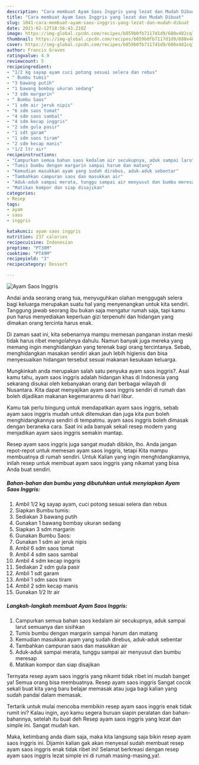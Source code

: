 ```yaml
---
description: "Cara membuat Ayam Saos Inggris yang lezat dan Mudah Dibuat"
title: "Cara membuat Ayam Saos Inggris yang lezat dan Mudah Dibuat"
slug: 1041-cara-membuat-ayam-saos-inggris-yang-lezat-dan-mudah-dibuat
date: 2021-02-12T18:56:43.218Z
image: https://img-global.cpcdn.com/recipes/b859b0fb7117d1d9/680x482cq70/ayam-saos-inggris-foto-resep-utama.jpg
thumbnail: https://img-global.cpcdn.com/recipes/b859b0fb7117d1d9/680x482cq70/ayam-saos-inggris-foto-resep-utama.jpg
cover: https://img-global.cpcdn.com/recipes/b859b0fb7117d1d9/680x482cq70/ayam-saos-inggris-foto-resep-utama.jpg
author: Francis Graves
ratingvalue: 4.9
reviewcount: 5
recipeingredient:
- "1/2 kg sayap ayam cuci potong sesuai selera dan rebus"
- " Bumbu tumis"
- "3 bawang putih"
- "1 bawang bombay ukuran sedang"
- "3 sdm margarin"
- " Bumbu Saos"
- "1 sdm air jeruk nipis"
- "6 sdm saos tomat"
- "4 sdm saos sambal"
- "4 sdm kecap inggris"
- "2 sdm gula pasir"
- "1 sdt garam"
- "1 sdm saos tiram"
- "2 sdm kecap manis"
- "1/2 ltr air"
recipeinstructions:
- "Campurkan semua bahan saos kedalam air secukupnya, aduk sampai larut semuanya dan sisihkan"
- "Tumis bumbu dengan margarin sampai harum dan matang"
- "Kemudian masukkan ayam yang sudah direbus, aduk-aduk sebentar"
- "Tambahkan campuran saos dan masukkan air"
- "Aduk-aduk sampai merata, tunggu sampai air menyusut dan bumbu meresap"
- "Matikan kompor dan siap disajikan"
categories:
- Resep
tags:
- ayam
- saos
- inggris

katakunci: ayam saos inggris 
nutrition: 237 calories
recipecuisine: Indonesian
preptime: "PT30M"
cooktime: "PT49M"
recipeyield: "3"
recipecategory: Dessert

---
```



![Ayam Saos Inggris](https://img-global.cpcdn.com/recipes/b859b0fb7117d1d9/680x482cq70/ayam-saos-inggris-foto-resep-utama.jpg)

Andai anda seorang orang tua, menyuguhkan olahan menggugah selera bagi keluarga merupakan suatu hal yang menyenangkan untuk kita sendiri. Tanggung jawab seorang ibu bukan saja mengatur rumah saja, tapi kamu pun harus menyediakan keperluan gizi terpenuhi dan hidangan yang dimakan orang tercinta harus enak.

Di zaman  saat ini, kita sebenarnya mampu memesan panganan instan meski tidak harus ribet mengolahnya dahulu. Namun banyak juga mereka yang memang ingin menghidangkan yang terenak bagi orang tercintanya. Sebab, menghidangkan masakan sendiri akan jauh lebih higienis dan bisa menyesuaikan hidangan tersebut sesuai makanan kesukaan keluarga. 



Mungkinkah anda merupakan salah satu penyuka ayam saos inggris?. Asal kamu tahu, ayam saos inggris adalah hidangan khas di Indonesia yang sekarang disukai oleh kebanyakan orang dari berbagai wilayah di Nusantara. Kita dapat menyajikan ayam saos inggris sendiri di rumah dan boleh dijadikan makanan kegemaranmu di hari libur.

Kamu tak perlu bingung untuk mendapatkan ayam saos inggris, sebab ayam saos inggris mudah untuk ditemukan dan juga kita pun boleh menghidangkannya sendiri di tempatmu. ayam saos inggris boleh dimasak dengan beraneka cara. Saat ini ada banyak sekali resep modern yang menjadikan ayam saos inggris semakin mantap.

Resep ayam saos inggris juga sangat mudah dibikin, lho. Anda jangan repot-repot untuk memesan ayam saos inggris, tetapi Kita mampu membuatnya di rumah sendiri. Untuk Kalian yang ingin menghidangkannya, inilah resep untuk membuat ayam saos inggris yang nikamat yang bisa Anda buat sendiri.

<!--inarticleads1-->

##### Bahan-bahan dan bumbu yang dibutuhkan untuk menyiapkan Ayam Saos Inggris:

1. Ambil 1/2 kg sayap ayam, cuci potong sesuai selera dan rebus
1. Siapkan  Bumbu tumis:
1. Sediakan 3 bawang putih
1. Gunakan 1 bawang bombay ukuran sedang
1. Siapkan 3 sdm margarin
1. Gunakan  Bumbu Saos:
1. Gunakan 1 sdm air jeruk nipis
1. Ambil 6 sdm saos tomat
1. Ambil 4 sdm saos sambal
1. Ambil 4 sdm kecap inggris
1. Sediakan 2 sdm gula pasir
1. Ambil 1 sdt garam
1. Ambil 1 sdm saos tiram
1. Ambil 2 sdm kecap manis
1. Gunakan 1/2 ltr air




<!--inarticleads2-->

##### Langkah-langkah membuat Ayam Saos Inggris:

1. Campurkan semua bahan saos kedalam air secukupnya, aduk sampai larut semuanya dan sisihkan
1. Tumis bumbu dengan margarin sampai harum dan matang
1. Kemudian masukkan ayam yang sudah direbus, aduk-aduk sebentar
1. Tambahkan campuran saos dan masukkan air
1. Aduk-aduk sampai merata, tunggu sampai air menyusut dan bumbu meresap
1. Matikan kompor dan siap disajikan




Ternyata resep ayam saos inggris yang nikamt tidak ribet ini mudah banget ya! Semua orang bisa membuatnya. Resep ayam saos inggris Sangat cocok sekali buat kita yang baru belajar memasak atau juga bagi kalian yang sudah pandai dalam memasak.

Tertarik untuk mulai mencoba membikin resep ayam saos inggris enak tidak rumit ini? Kalau ingin, ayo kamu segera buruan siapin peralatan dan bahan-bahannya, setelah itu buat deh Resep ayam saos inggris yang lezat dan simple ini. Sangat mudah kan. 

Maka, ketimbang anda diam saja, maka kita langsung saja bikin resep ayam saos inggris ini. Dijamin kalian gak akan menyesal sudah membuat resep ayam saos inggris enak tidak ribet ini! Selamat berkreasi dengan resep ayam saos inggris lezat simple ini di rumah masing-masing,ya!.

